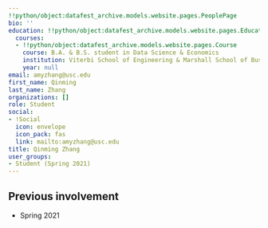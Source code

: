 ```yaml
---
!!python/object:datafest_archive.models.website.pages.PeoplePage
bio: ''
education: !!python/object:datafest_archive.models.website.pages.Education
  courses:
  - !!python/object:datafest_archive.models.website.pages.Course
    course: B.A. & B.S. student in Data Science & Economics
    institution: Viterbi School of Engineering & Marshall School of Business
    year: null
email: amyzhang@usc.edu
first_name: Qinming
last_name: Zhang
organizations: []
role: Student
social:
- !Social
  icon: envelope
  icon_pack: fas
  link: mailto:amyzhang@usc.edu
title: Qinming Zhang
user_groups:
- Student (Spring 2021)
---
```



## Previous involvement

* Spring 2021

